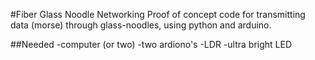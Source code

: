 #Fiber Glass Noodle Networking
Proof of concept code for transmitting data (morse) through glass-noodles, using python and arduino.

##Needed
-computer (or two) 
-two ardiono's
-LDR
-ultra bright LED
